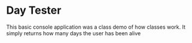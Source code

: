 # Day Tester
This basic console application was a class demo of how classes work. It simply returns how many days the user has been alive
